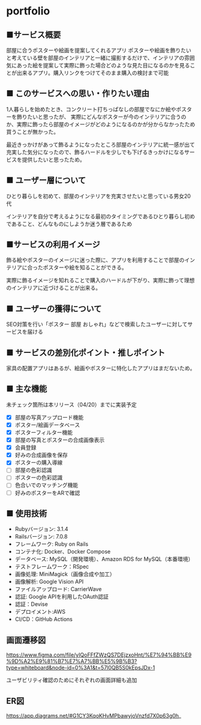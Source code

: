 # portfolio
## ■サービス概要 

部屋に合うポスターや絵画を提案してくれるアプリ ポスターや絵画を飾りたいと考えている壁を部屋のインテリアと一緒に撮影するだけで、インテリアの雰囲気にあった絵を提案して実際に飾った場合どのような見た目になるのかを見ることが出来るアプリ。購入リンクをつけてそのまま購入の検討まで可能

## ■ このサービスへの思い・作りたい理由 

1人暮らしを始めたとき、コンクリート打ちっぱなしの部屋でなにか絵やポスターを飾りたいと思ったが、 実際にどんなポスターが今のインテリアに合うのか、実際に飾ったら部屋のイメージがどのようになるのかが分からなかったため買うことが無かった。

最近きっかけがあって飾るようになったところ部屋のインテリアに統一感が出て充実した気分になったので、飾るハードルを少しでも下げるきっかけになるサービスを提供したいと思ったため。

## ■ ユーザー層について

ひとり暮らしを初めて、部屋のインテリアを充実させたいと思っている男女20代

インテリアを自分で考えるようになる最初のタイミングであるひとり暮らし初めであること、どんなものにしようか迷う層であるため

## ■サービスの利用イメージ

飾る絵やポスターのイメージに迷った際に、アプリを利用することで部屋のインテリアに合ったポスターや絵を知ることができる。

実際に飾るイメージを知れることで購入のハードルが下がり、実際に飾って理想のインテリアに近づけることが出来る。

## ■ ユーザーの獲得について 
SEO対策を行い「ポスター 部屋 おしゃれ」などで検索したユーザーに対してサービスを届ける

## ■ サービスの差別化ポイント・推しポイント 

家具の配置アプリはあるが、絵画やポスターに特化したアプリはまだないため。

## ■ 主な機能
未チェック箇所は本リリース（04/20）までに実装予定
- [x] 部屋の写真アップロード機能
- [x] ポスター/絵画データベース
- [x] ポスターフィルター機能
- [x] 部屋の写真とポスターの合成画像表示
- [x] 会員登録
- [x] 好みの合成画像を保存
- [x] ポスターの購入導線
- [ ] 部屋の色彩認識
- [ ] ポスターの色彩認識
- [ ] 色合いでのマッチング機能
- [ ] 好みのポスターをARで確認

## ■ 使用技術
- Rubyバージョン: 3.1.4
- Railsバージョン: 7.0.8
- フレームワーク: Ruby on Rails
- コンテナ化: Docker、Docker Compose
- データベース: MySQL（開発環境）、Amazon RDS for MySQL（本番環境）
- テストフレームワーク：RSpec
- 画像処理: MiniMagick（画像合成や加工）
- 画像解析: Google Vision API
- ファイルアップロード: CarrierWave
- 認証: Google APIを利用したOAuth認証
- 認証：Devise
- デプロイメント:AWS
- CI/CD：GitHub Actions

## 画面遷移図
https://www.figma.com/file/yIQoFFfZWzQS7DEjzxoHnt/%E7%94%BB%E9%9D%A2%E9%81%B7%E7%A7%BB%E5%9B%B3?type=whiteboard&node-id=0%3A1&t=57l0QB5S0kEpsJDx-1

ユーザビリティ確認のためにそれぞれの画面詳細も追加

## ER図
https://app.diagrams.net/#G1CY3KqoKHvMPbawyjoVnzfd7X0p63g0h_

